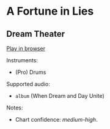 # A Fortune in Lies

## Dream Theater


[Play in browser](http://pages.cs.wisc.edu/~tolly/customs/?title=a-fortune-in-lies&artist=dream-theater)

Instruments:

  * (Pro) Drums

Supported audio:

  * `album` (When Dream and Day Unite)

Notes:

  * Chart confidence: *medium-high*.

